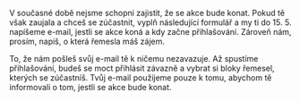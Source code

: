 V současné době nejsme schopni zajistit, že se akce bude konat. Pokud tě však zaujala a chceš se zúčastnit,
vyplň následující formulář a my ti do 15. 5. napíšeme e-mail, jestli se akce koná a kdy začne přihlašování.
Zároveň nám, prosím, napiš, o která řemesla máš zájem.

To, že nám pošleš svůj e-mail tě k ničemu nezavazuje. Až spustíme přihlašování, budeš se moct přihlásit závazně
a vybrat si bloky řemesel, kterých se zúčastníš. Tvůj e-mail použijeme pouze k tomu, abychom tě informovali
o tom, jestli se akce bude konat.

